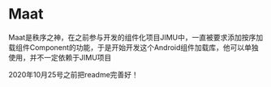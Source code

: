 # Maat
Maat是秩序之神，在之前参与开发的组件化项目JIMU中，一直被要求添加按序加载组件Component的功能，于是开始开发这个Android组件加载库，他可以单独使用，并不一定依赖于JIMU项目

2020年10月25号之前把readme完善好！
